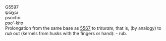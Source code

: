 <body>
  <p>G5597<br>  ψώχω  <br> psōchō  <br><i>pso‘-kho </i><br>Prolongation from the same base as <a href="g5567.htm">5567</a>  to <i>triturate</i>, that is, (by analogy) to <i>rub</i> out (kernels from husks with the fingers or hand): - rub.<br></p>
 </body>